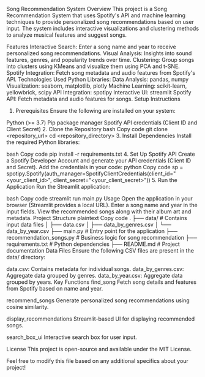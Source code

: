 Song Recommendation System
Overview
This project is a Song Recommendation System that uses Spotify's API and machine learning techniques to provide personalized song recommendations based on user input. The system includes interactive visualizations and clustering methods to analyze musical features and suggest songs.

Features
Interactive Search: Enter a song name and year to receive personalized song recommendations.
Visual Analysis: Insights into sound features, genres, and popularity trends over time.
Clustering: Group songs into clusters using KMeans and visualize them using PCA and t-SNE.
Spotify Integration: Fetch song metadata and audio features from Spotify's API.
Technologies Used
Python Libraries:
Data Analysis: pandas, numpy
Visualization: seaborn, matplotlib, plotly
Machine Learning: scikit-learn, yellowbrick, scipy
API Integration: spotipy
Interactive UI: streamlit
Spotify API: Fetch metadata and audio features for songs.
Setup Instructions
1. Prerequisites
Ensure the following are installed on your system:

Python (>= 3.7)
Pip package manager
Spotify API credentials (Client ID and Client Secret)
2. Clone the Repository
bash
Copy code
git clone <repository_url>
cd <repository_directory>
3. Install Dependencies
Install the required Python libraries:

bash
Copy code
pip install -r requirements.txt
4. Set Up Spotify API
Create a Spotify Developer Account and generate your API credentials (Client ID and Secret).
Add the credentials in your code:
python
Copy code
sp = spotipy.Spotify(auth_manager=SpotifyClientCredentials(client_id="<your_client_id>", client_secret="<your_client_secret>"))
5. Run the Application
Run the Streamlit application:

bash
Copy code
streamlit run main.py
Usage
Open the application in your browser (Streamlit provides a local URL).
Enter a song name and year in the input fields.
View the recommended songs along with their album art and metadata.
Project Structure
plaintext
Copy code
.
├── data/                         # Contains input data files
│   ├── data.csv
│   ├── data_by_genres.csv
│   └── data_by_year.csv
├── main.py                       # Entry point for the application
├── recommendation_songs.py       # Business logic for song recommendation
├── requirements.txt              # Python dependencies
├── README.md                     # Project documentation
Data Files
Ensure the following CSV files are present in the data/ directory:

data.csv: Contains metadata for individual songs.
data_by_genres.csv: Aggregate data grouped by genres.
data_by_year.csv: Aggregate data grouped by years.
Key Functions
find_song
Fetch song details and features from Spotify based on name and year.

recommend_songs
Generate personalized song recommendations using cosine similarity.

display_recommendations
Streamlit-based UI for displaying recommended songs.

search_box_ui
Interactive search box for user input.

License
This project is open-source and available under the MIT License.

Feel free to modify this file based on any additional specifics about your project!
